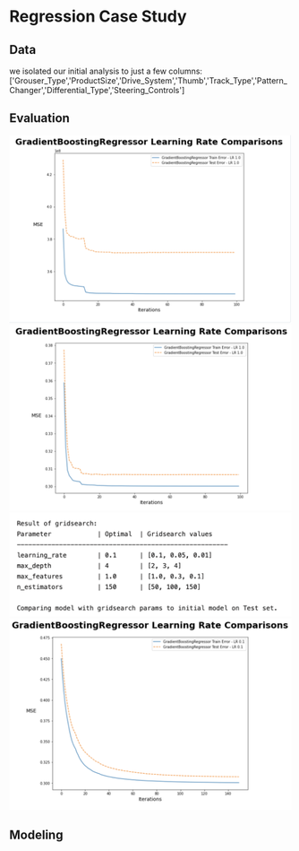 # Regression Case Study
## Data
we isolated our initial analysis to just a few columns:['Grouser_Type','ProductSize','Drive_System','Thumb','Track_Type','Pattern_Changer','Differential_Type','Steering_Controls']

## Evaluation
![GDBR](images/GDBR.png)
![LogGDBR](images/LogGDBR.png)
![GridSearch](images/gdbr_gridsearch.png)
![Optimized](images/gdbr_optimized.png)
## Modeling
